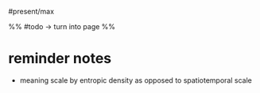 #present/max 

%%
#todo -> turn into page
%%

# reminder notes
- meaning scale by entropic density as opposed to spatiotemporal scale